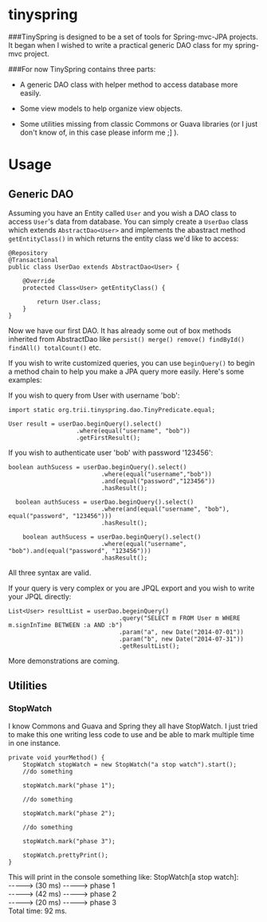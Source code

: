 tinyspring
==========
###TinySpring is designed to be a set of tools for Spring-mvc-JPA projects. It began when I wished to write a practical generic DAO class for my spring-mvc project.

###For now TinySpring contains three parts:

* A generic DAO class with helper method to access database more easily.

* Some view models to help organize view objects.

* Some utilities missing from classic Commons or Guava libraries (or I just don't know of, in this case please inform me ;] ).


# Usage

## Generic DAO

Assuming you have an Entity called `User` and you wish a DAO class to access `User`'s data from database.
You can simply create a `UserDao` class which extends `AbstractDao<User>` and implements the abastract method `getEntityClass()` in which returns the entity class we'd like to access:

    @Repository
    @Transactional
    public class UserDao extends AbstractDao<User> {
    
      	@Override
      	protected Class<User> getEntityClass() {
    
    		return User.class;
    	}
    }
    
Now we have our first DAO. It has already some out of box methods inherited from AbstractDao like `persist() merge() remove()
findById() findAll() totalCount()` etc.

If you wish to write customized queries, you can use `beginQuery()` to begin a method chain to help you make a JPA query more easily. 
Here's some examples:

If you wish to query from User with username 'bob':

    import static org.trii.tinyspring.dao.TinyPredicate.equal;
    
    User result = userDao.beginQuery().select()
                       .where(equal("username", "bob"))
                       .getFirstResult();

If you wish to authenticate user 'bob' with password '123456':

    boolean authSucess = userDao.beginQuery().select()
                              .where(equal("username","bob"))
                              .and(equal("password","123456"))
                              .hasResult();
                              
      boolean authSucess = userDao.beginQuery().select()
                              .where(and(equal("username", "bob"), equal("password", "123456")))
                              .hasResult();
                              
        boolean authSucess = userDao.beginQuery().select()
                              .where(equal("username", "bob").and(equal("password", "123456")))
                              .hasResult();
                              
All three syntax are valid.


If your query is very complex or you are JPQL export and you wish to write your JPQL directly:

    List<User> resultList = userDao.begeinQuery()
                                   .query("SELECT m FROM User m WHERE m.signInTime BETWEEN :a AND :b")
                                   .param("a", new Date("2014-07-01"))
                                   .param("b", new Date("2014-07-31"))
                                   .getResultList();
                                   

More demonstrations are coming.

## Utilities

### StopWatch

I know Commons and Guava and Spring they all have StopWatch. I just tried to make this one writing less code to use and be able to mark multiple time in one instance.

    private void yourMethod() {
        StopWatch stopWatch = new StopWatch("a stop watch").start();
        //do something
        
        stopWatch.mark("phase 1");
        
        //do something
        
        stopWatch.mark("phase 2");
        
        //do something
        
        stopWatch.mark("phase 3");
        
        stopWatch.prettyPrint();   
    }

This will print in the console something like:
StopWatch[a stop watch]:    
-----> (30 ms) -----> phase 1   
-----> (42 ms) -----> phase 2  
-----> (20 ms) -----> phase 3  
Total time: 92 ms.  

